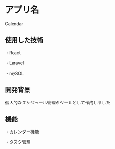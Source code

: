 # アプリ名

Calendar

## 使用した技術

・React

・Laravel

・mySQL

## 開発背景

個人的なスケジュール管理のツールとして作成しました

## 機能

・カレンダー機能

・タスク管理

